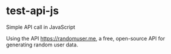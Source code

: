 # test-api-js
 Simple API call in JavaScript 

Using the API https://randomuser.me, a free, open-source API for generating random user data.
